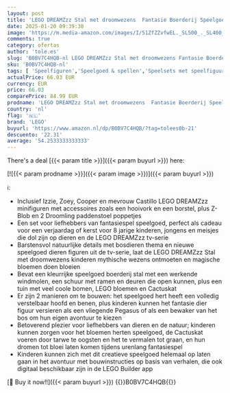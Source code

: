 ```yaml
---
layout: post
title: 'LEGO DREAMZzz Stal met droomwezens  Fantasie Boerderij Speelgoed voor Kinderen met Hert Figuur  2 Bouwopties en 4 Tv-Serie Minifiguren  Rollenspel Cadeau voor Jongens en Meisjes 71459'
date: 2025-01-20 09:39:38
image: 'https://m.media-amazon.com/images/I/51ZfZZvfwEL._SL500_._SL400_.jpg'
comments: true
category: ofertas
author: 'tole.es'
slug: 'B0BV7C4HQB-nl LEGO DREAMZzz Stal met droomwezens Fantasie Boerderij...'
sku: 'B0BV7C4HQB-nl'
tags: [ 'Speelfiguren','Speelgoed & spellen','Speelsets met speelfiguurtjes','lego','🇳🇱', ]
actualPrice: 66.03 EUR
currency: EUR
price: 66.03
comparePrice: 84.99 EUR
prodname: 'LEGO DREAMZzz Stal met droomwezens  Fantasie Boerderij Speelgoed voor Kinderen met Hert Figuur  2 Bouwopties en 4 Tv-Serie Minifiguren  Rollenspel Cadeau voor Jongens en Meisjes 71459'
country: 'nl'
flag: '🇳🇱'
brand: 'LEGO'
buyurl: 'https://www.amazon.nl/dp/B0BV7C4HQB/?tag=tolees0b-21'
descuento: '22.31'
average: '54.2533333333333'
---
```


There's a deal [{{< param title >}}]({{< param buyurl >}})  here:

[![{{< param prodname >}}]({{< param image >}})]({{< param buyurl >}})

ℹ️:

- Inclusief Izzie, Zoey, Cooper en mevrouw Castillo LEGO DREAMZzz minifiguren met accessoires zoals een hooivork en een borstel, plus Z-Blob en 2 Droomling paddenstoel poppetjes
- Een set voor liefhebbers van fantasiespel speelgoed, perfect als cadeau voor een verjaardag of kerst voor 8 jarige kinderen, jongens en meisjes die dol zijn op dieren en de LEGO DREAMZzz tv-serie
- Barstensvol natuurlijke details met bosdieren thema en nieuwe speelgoed dieren figuren uit de tv-serie, laat de LEGO DREAMZzz Stal met droomwezens kinderen mythische wezens ontmoeten en magische bloemen doen bloeien
- Bevat een kleurrijke speelgoed boerderij stal met een werkende windmolen, een schuur met ramen en deuren die open kunnen, plus een tuin met veel coole bomen, LEGO bloemen en Cactuskat
- Er zijn 2 manieren om te bouwen: het speelgoed hert heeft een volledig verstelbaar hoofd en benen, plus kinderen kunnen het fantasie dier figuur versieren als een vliegende Pegasus of als een bewaker van het bos om hun eigen avontuur te kiezen
- Betoverend plezier voor liefhebbers van dieren en de natuur; kinderen kunnen zorgen voor het bloemen herten speelgoed, de Cactuskat voeren door tarwe te oogsten en het te vermalen tot graan, en hun dromen tot bloei laten komen tijdens urenlang fantasiespel
- Kinderen kunnen zich met dit creatieve speelgoed helemaal op laten gaan in het avontuur met bouwinstructies op basis van verhalen, die ook digitaal beschikbaar zijn in de LEGO Builder app

[🛒 Buy it now!!]({{< param buyurl >}})
{{<world>}}B0BV7C4HQB{{</world>}}
